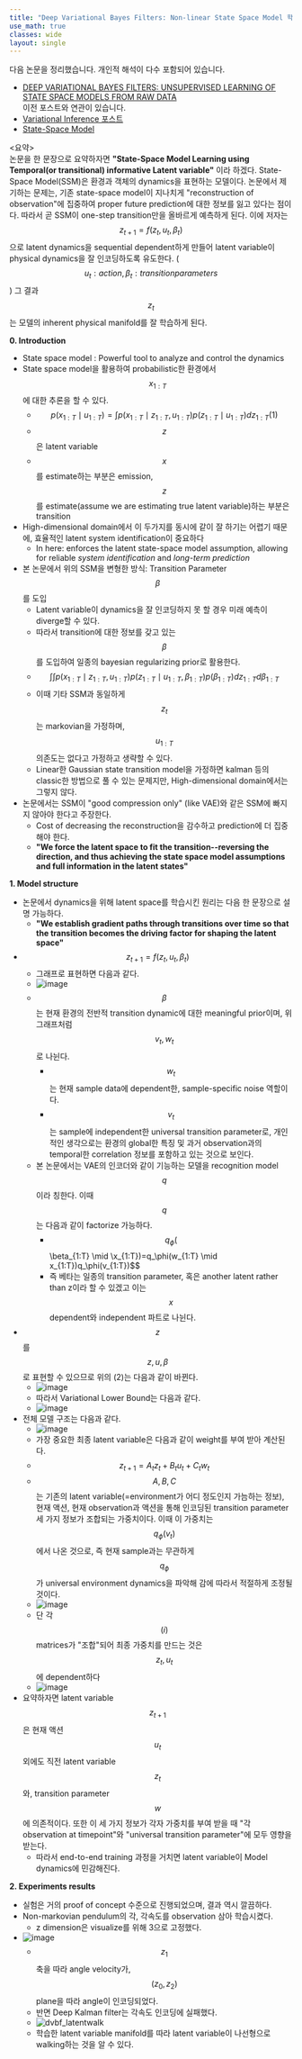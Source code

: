 ```yaml
---
title: "Deep Variational Bayes Filters: Non-linear State Space Model 학습"
use_math: true
classes: wide
layout: single
---
```

  
  
다음 논문을 정리했습니다. 개인적 해석이 다수 포함되어 있습니다. 
- [DEEP VARIATIONAL BAYES FILTERS: UNSUPERVISED LEARNING OF STATE SPACE MODELS FROM RAW DATA](https://arxiv.org/pdf/1605.06432.pdf)  
이전 포스트와 연관이 있습니다.  
- [Variational Inference 포스트](https://parkgeonyeong.github.io/Gaussian-Process%EC%99%80-Variational-Inference/)
- [State-Space Model](https://parkgeonyeong.github.io/Model-based-Planning-and-some-recent-works/)
  
  
<요약>  
논문을 한 문장으로 요약하자면 **"State-Space Model Learning using Temporal(or transitional) informative Latent variable"**
이라 하겠다. State-Space Model(SSM)은 환경과 객체의 dynamics을 표현하는 모델이다. 
논문에서 제기하는 문제는, 기존 state-space model이 지나치게 "reconstruction of observation"에 집중하여 proper future prediction에 대한 
정보를 잃고 있다는 점이다. 따라서 곧 SSM이 one-step transition만을 올바르게 예측하게 된다. 
이에 저자는 $$z_{t+1}=f(z_t, u_t, \beta_t)$$으로 latent dynamics을 sequential dependent하게 만들어 
latent variable이 physical dynamics을 잘 인코딩하도록 유도한다. ($$u_t: action, \beta_t: transition parameters$$)
그 결과 $$z_t$$는 모델의 inherent physical manifold를 잘 학습하게 된다.
  
  
**0. Introduction**  
- State space model : Powerful tool to analyze and control the dynamics
- State space model을 활용하여 probabilistic한 환경에서 $$x_{1:T}$$에 대한 추론을 할 수 있다.
  - $$p(x_{1:T} \mid u_{1:T}) = \int{p(x_{1:T} \mid z_{1:T}, u_{1:T})p(z_{1:T} \mid u_{1:T})dz_{1:T}}  (1)$$
  - $$z$$은 latent variable
  - $$x$$를 estimate하는 부분은 emission, $$z$$를 estimate(assume we are estimating true latent variable)하는 부분은 transition
- High-dimensional domain에서 이 두가지를 동시에 같이 잘 하기는 어렵기 때문에, 효율적인 latent system identification이 중요하다
  - In here: enforces the latent state-space model assumption, allowing for reliable *system identification* and *long-term prediction*
- 본 논문에서 위의 SSM을 변형한 방식: Transition Parameter $$\beta$$를 도입
  - Latent variable이 dynamics을 잘 인코딩하지 못 할 경우 미래 예측이 diverge할 수 있다.
  - 따라서 transition에 대한 정보를 갖고 있는 $$\beta$$를 도입하여 일종의 bayesian regularizing prior로 활용한다.
  - $$\int\int{p(x_{1:T} \mid z_{1:T}, u_{1:T})p(z_{1:T} \mid u_{1:T}, \beta_{1:T})p(\beta_{1:T})dz_{1:T}d\beta_{1:T}}$$
  - 이때 기타 SSM과 동일하게 $$z_t$$는 markovian을 가정하며, $$u_{1:T}$$ 의존도는 없다고 가정하고 생략할 수 있다.
  - Linear한 Gaussian state transition model을 가정하면 kalman 등의 classic한 방법으로 풀 수 있는 문제지만, 
  High-dimensional domain에서는 그렇지 않다.
- 논문에서는 SSM이 "good compression only" (like VAE)와 같은 SSM에 빠지지 않아야 한다고 주장한다. 
  - Cost of decreasing the reconstruction을 감수하고 prediction에 더 집중해야 한다. 
  - **"We force the latent space to fit the transition--reversing the direction, and thus achieving the state space model assumptions and full information in the latent states"**
  
  
**1. Model structure**   
- 논문에서 dynamics을 위해 latent space를 학습시킨 원리는 다음 한 문장으로 설명 가능하다.
  - **"We establish gradient paths through transitions over time so that the transition becomes the driving factor for shaping the latent space"**
- $$z_{t+1}=f(z_t, u_t, \beta_t)$$
  - 그래프로 표현하면 다음과 같다.
  - ![image](https://user-images.githubusercontent.com/46081019/58803385-54356c80-864a-11e9-8a9e-a46b3a41c9b2.png)  
  - $$\beta$$는 현재 환경의 전반적 transition dynamic에 대한 meaningful prior이며, 위 그래프처럼 $$v_t, w_t$$로 나뉜다. 
    - $$w_t$$는 현재 sample data에 dependent한, sample-specific noise 역할이다.
    - $$v_t$$는 sample에 independent한 universal transition parameter로, 개인적인 생각으로는 환경의 global한 특징 및 
    과거 observation과의 temporal한 correlation 정보를 포함하고 있는 것으로 보인다. 
  - 본 논문에서는 VAE의 인코더와 같이 기능하는 모델을 recognition model $$q$$이라 칭한다. 이때 $$q$$는 다음과 같이 factorize 가능하다.
    - $$q_\phi($$\beta_{1:T} \mid \x_{1:T})=q_\phi(w_{1:T} \mid x_{1:T})q_\phi(v_{1:T})$$
    - 즉 베타는 일종의 transition parameter, 혹은 another latent rather than z이라 할 수 있겠고 이는 $$x$$ dependent와 independent 파트로 나뉜다.
- $$z$$를 $$z, u, \beta$$로 표현할 수 있으므로 위의 (2)는 다음과 같이 바뀐다.
  - ![image](https://user-images.githubusercontent.com/46081019/58804562-19810380-864d-11e9-8391-76ff051c1a1c.png)  
  - 따라서 Variational Lower Bound는 다음과 같다.
  - ![image](https://user-images.githubusercontent.com/46081019/58804183-336e1680-864c-11e9-9676-109adf18fa50.png)   
- 전체 모델 구조는 다음과 같다.
  - ![image](https://user-images.githubusercontent.com/46081019/58804100-f99d1000-864b-11e9-8420-f2cf8262f864.png)    
  - 가장 중요한 최종 latent variable은 다음과 같이 weight를 부여 받아 계산된다. 
  - $$z_{t+1}=A_{t}z_{t}+B_{t}u_{t}+C_{t}w_{t}$$
  - $$A, B, C$$는 기존의 latent variable(=environment가 어디 정도인지 가늠하는 정보), 현재 액션, 현재 observation과 액션을 통해 인코딩된 transition parameter 세 가지 정보가 조합되는 가중치이다. 이때 이 가중치는 $$q_\phi(v_t)$$에서 나온 것으로, 즉 현재 sample과는 무관하게 
  $$q_\phi$$가 universal environment dynamics을 파악해 감에 따라서 적절하게 조정될 것이다. 
  - ![image](https://user-images.githubusercontent.com/46081019/58804947-fefb5a00-864d-11e9-8251-f37c60a4a54c.png)  
  - 단 각 $$(i)$$ matrices가 "조합"되어 최종 가중치를 만드는 것은 $$z_t, u_t$$에 dependent하다
  - ![image](https://user-images.githubusercontent.com/46081019/58805017-2a7e4480-864e-11e9-8317-bc19d46bc1be.png)  
- 요약하자면 latent variable $$z_{t+1}$$은 현재 액션 $$u_t$$ 외에도 직전 latent variable $$z_t$$와, 
transition parameter $$w$$에 의존적이다. 
또한 이 세 가지 정보가 각자 가중치를 부여 받을 때 "각 observation at timepoint"와 "universal transition parameter"에 모두 영향을 받는다.
  - 따라서 end-to-end training 과정을 거치면 latent variable이 Model dynamics에 민감해진다.
  
  
**2. Experiments results**  
- 실험은 거의 proof of concept 수준으로 진행되었으며, 결과 역시 깔끔하다.
- Non-markovian pendulum의 각, 각속도를 observation 삼아 학습시켰다.
  - z dimension은 visualize를 위해 3으로 고정했다. 
- ![image](https://user-images.githubusercontent.com/46081019/58805891-ee4be380-864f-11e9-9ab0-7732e7149fcf.png)  
  - $$z_1$$ 축을 따라 angle velocity가, $$(z_0, z_2)$$ plane을 따라 angle이 인코딩되었다. 
  - 반면 Deep Kalman filter는 각속도 인코딩에 실패했다.
  - ![dvbf_latentwalk](https://user-images.githubusercontent.com/46081019/58805986-28b58080-8650-11e9-8fdc-f5c2f7bb3421.gif)  
  - 학습한 latent variable manifold를 따라 latent variable이 나선형으로 walking하는 것을 알 수 있다.
